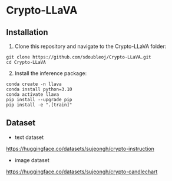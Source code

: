 # Crypto-LLaVA

## Installation

1. Clone this repository and navigate to the Crypto-LLaVA folder:

```
git clone https://github.com/sdoubleoj/Crypto-LLaVA.git
cd Crypto-LLaVA
```

2. Install the inference package:

```
conda create -n llava
conda install python=3.10
conda activate llava
pip install --upgrade pip
pip install -e ".[train]"
```

## Dataset

- text dataset

https://huggingface.co/datasets/sujeongh/crypto-instruction

- image dataset

https://huggingface.co/datasets/sujeongh/crypto-candlechart
